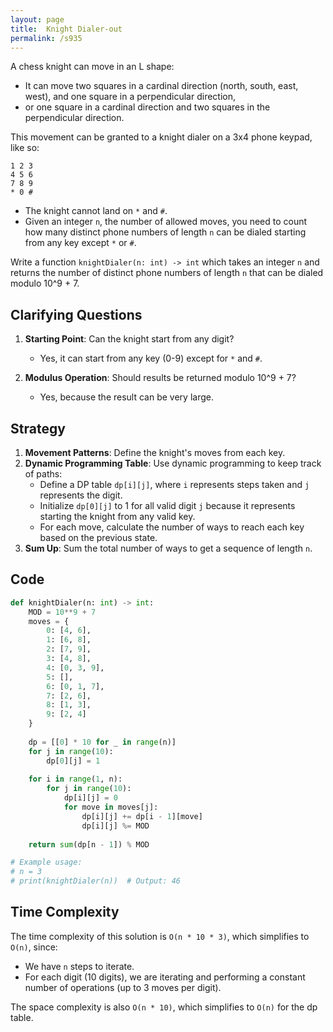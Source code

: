 ```yaml
---
layout: page
title:  Knight Dialer-out
permalink: /s935
---
```


A chess knight can move in an L shape: 
- It can move two squares in a cardinal direction (north, south, east, west), and one square in a perpendicular direction, 
- or one square in a cardinal direction and two squares in the perpendicular direction.

This movement can be granted to a knight dialer on a 3x4 phone keypad, like so:

```
1 2 3
4 5 6
7 8 9
* 0 #
```

- The knight cannot land on `*` and `#`.
- Given an integer `n`, the number of allowed moves, you need to count how many distinct phone numbers of length `n` can be dialed starting from any key except `*` or `#`.

Write a function `knightDialer(n: int) -> int` which takes an integer `n` and returns the number of distinct phone numbers of length `n` that can be dialed modulo 10^9 + 7.

## Clarifying Questions

1. **Starting Point**: Can the knight start from any digit?
   - Yes, it can start from any key (0-9) except for `*` and `#`.

2. **Modulus Operation**: Should results be returned modulo 10^9 + 7?
   - Yes, because the result can be very large.

## Strategy

1. **Movement Patterns**: Define the knight's moves from each key.
2. **Dynamic Programming Table**: Use dynamic programming to keep track of paths:
   - Define a DP table `dp[i][j]`, where `i` represents steps taken and `j` represents the digit.
   - Initialize `dp[0][j]` to 1 for all valid digit `j` because it represents starting the knight from any valid key.
   - For each move, calculate the number of ways to reach each key based on the previous state.
3. **Sum Up**: Sum the total number of ways to get a sequence of length `n`.

## Code

```python
def knightDialer(n: int) -> int:
    MOD = 10**9 + 7
    moves = {
        0: [4, 6],
        1: [6, 8],
        2: [7, 9],
        3: [4, 8],
        4: [0, 3, 9],
        5: [],
        6: [0, 1, 7],
        7: [2, 6],
        8: [1, 3],
        9: [2, 4]
    }
    
    dp = [[0] * 10 for _ in range(n)]
    for j in range(10):
        dp[0][j] = 1
    
    for i in range(1, n):
        for j in range(10):
            dp[i][j] = 0
            for move in moves[j]:
                dp[i][j] += dp[i - 1][move]
                dp[i][j] %= MOD
    
    return sum(dp[n - 1]) % MOD

# Example usage:
# n = 3
# print(knightDialer(n))  # Output: 46
```

## Time Complexity

The time complexity of this solution is `O(n * 10 * 3)`, which simplifies to `O(n)`, since:
- We have `n` steps to iterate.
- For each digit (10 digits), we are iterating and performing a constant number of operations (up to 3 moves per digit).

The space complexity is also `O(n * 10)`, which simplifies to `O(n)` for the dp table.